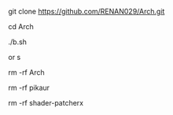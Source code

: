 git clone https://github.com/RENAN029/Arch.git

cd Arch

./b.sh

or s

rm -rf Arch

rm -rf pikaur

rm -rf shader-patcherx
